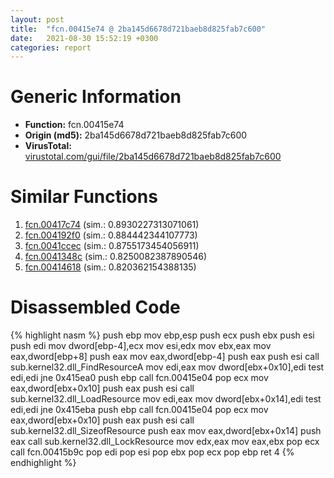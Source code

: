 ```yaml
---
layout: post
title:  "fcn.00415e74 @ 2ba145d6678d721baeb8d825fab7c600"
date:   2021-08-30 15:52:19 +0300
categories: report
---
```


# Generic Information
- **Function:** fcn.00415e74
- **Origin (md5):** 2ba145d6678d721baeb8d825fab7c600
- **VirusTotal:** [virustotal.com/gui/file/2ba145d6678d721baeb8d825fab7c600][virustotal_ref]



# Similar Functions

1. [fcn.00417c74][similar_1_ref] (sim.: 0.8930227313071061)
2. [fcn.004192f0][similar_2_ref] (sim.: 0.884442344107773)
3. [fcn.0041ccec][similar_3_ref] (sim.: 0.8755173454056911)
4. [fcn.0041348c][similar_4_ref] (sim.: 0.8250082387890546)
5. [fcn.00414618][similar_5_ref] (sim.: 0.820362154388135)


# Disassembled Code

{% highlight nasm %}
push ebp
mov ebp,esp
push ecx
push ebx
push esi
push edi
mov dword[ebp-4],ecx
mov esi,edx
mov ebx,eax
mov eax,dword[ebp+8]
push eax
mov eax,dword[ebp-4]
push eax
push esi
call sub.kernel32.dll_FindResourceA
mov edi,eax
mov dword[ebx+0x10],edi
test edi,edi
jne 0x415ea0
push ebp
call fcn.00415e04
pop ecx
mov eax,dword[ebx+0x10]
push eax
push esi
call sub.kernel32.dll_LoadResource
mov edi,eax
mov dword[ebx+0x14],edi
test edi,edi
jne 0x415eba
push ebp
call fcn.00415e04
pop ecx
mov eax,dword[ebx+0x10]
push eax
push esi
call sub.kernel32.dll_SizeofResource
push eax
mov eax,dword[ebx+0x14]
push eax
call sub.kernel32.dll_LockResource
mov edx,eax
mov eax,ebx
pop ecx
call fcn.00415b9c
pop edi
pop esi
pop ebx
pop ecx
pop ebp
ret 4
{% endhighlight %}


[similar_1_ref]: /report/fcn.00417c74@8aa4eec8eb0ac35fe10d9e0394d3dbe4
[similar_2_ref]: /report/fcn.004192f0@27f3ad32e2eddc62e5434f19748fa0be
[similar_3_ref]: /report/fcn.0041ccec@6635b2bf1f4673ef3a7d242a02608d58
[similar_4_ref]: /report/fcn.0041348c@2ba145d6678d721baeb8d825fab7c600
[similar_5_ref]: /report/fcn.00414618@8aa4eec8eb0ac35fe10d9e0394d3dbe4
[virustotal_ref]: https://www.virustotal.com/gui/file/2ba145d6678d721baeb8d825fab7c600